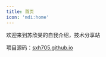 ```yaml
---
title: 首页
icon: 'mdi:home'
---
```


欢迎来到苏欣昊的自我介绍，技术分享站

项目源码：[sxh705.github.io](https://github.com/sxh705/sxh705.github.io)

